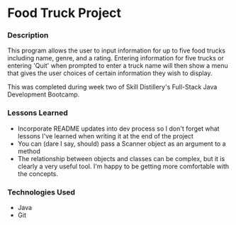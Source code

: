 # Food Truck Project

### Description
This program allows the user to input information for up to five food trucks including name, genre, and a rating.
Entering information for five trucks or entering 'Quit' when prompted to enter a truck name will then show a menu that gives the user choices of certain information they wish to display.

This was completed during week two of Skill Distillery's Full-Stack Java Development Bootcamp.

### Lessons Learned
- Incorporate README updates into dev process so I don't forget what lessons I've learned when writing it at the end of the project
- You can (dare I say, should) pass a Scanner object as an argument to a method
- The relationship between objects and classes can be complex, but it is clearly a very useful tool. I'm happy to be getting more comfortable with the concepts. 

### Technologies Used
- Java
- Git